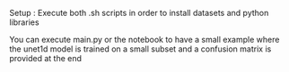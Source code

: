Setup :
Execute both .sh scripts in order to install datasets and python libraries


You can execute main.py or the notebook to have a small example where the unet1d model is trained on a small subset and a confusion matrix is provided at the end

